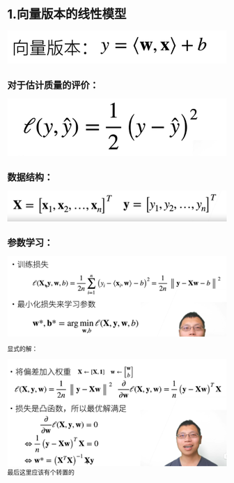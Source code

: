 # 1.向量版本的线性模型

![1657531402254](image/note/1657531402254.png)

## 对于估计质量的评价：

![1657531539957](image/note/1657531539957.png)

## 数据结构：

![1657531617755](image/note/1657531617755.png)

## 参数学习：

![1657531645406](image/note/1657531645406.png)

显式的解：

![1657531790896](image/note/1657531790896.png) 最后这里应该有个转置的
